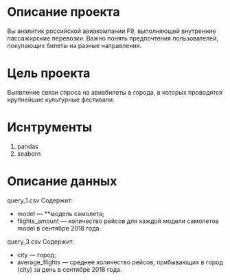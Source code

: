 # Описание проекта #
Вы аналитик российской авиакомпании F9, выполняющей внутренние пассажирские перевозки. 
Важно понять предпочтения пользователей, покупающих билеты на разные направления.

# Цель проекта #
Выявление связи спроса на авиабилеты в города, в которых проводятся крупнейшие культурные фестивали.

# Иснтрументы #
1. pandas
2. seaborn

# Описание данных #
query_1.csv 
Содержит:
  - model — **модель самолета;
  - flights_amount — количество рейсов для каждой модели самолетов model в сентябре 2018 года.

query_3.csv
Содержит:
  - city — город;
  - average_flights — среднее количество рейсов, прибывающих в город (city) за день в сентябре 2018 года.